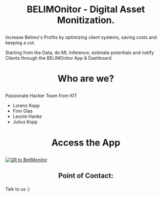 # <p align="center"> BELIMOnitor - Digital Asset Monitization. </p>

Increase Belimo's Profits by optimizing client systems, saving costs and keeping a cut.

Starting from the Data, do ML Inference, estimate potentials and notify Clients through the BELIMOnitor App & Dashboard.

# <p align="center"> Who are we? </p>

Passionate Hacker Team from KIT

- Lorenz Kopp
- Finn Glas
- Leonie Hanke
- Julius Kopp

# <p align="center"> Access the App </p>

[![QR to BeliMonitor](https://webhook.zone/f14400004d444790817b8ed20000f144/belimo-gr?f=qr&url=belimonitor.vercel.app)](https://webhook.zone/f14400004d444790817b8ed20000f144/belimo-gr-click?r=belimonitor.vercel.app)

## <p align="center"> Point of Contact: </p>

Talk to us :)
